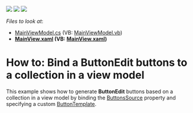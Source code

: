<!-- default badges list -->
![](https://img.shields.io/endpoint?url=https://codecentral.devexpress.com/api/v1/VersionRange/128644378/21.1.5%2B)
[![](https://img.shields.io/badge/Open_in_DevExpress_Support_Center-FF7200?style=flat-square&logo=DevExpress&logoColor=white)](https://supportcenter.devexpress.com/ticket/details/T328449)
[![](https://img.shields.io/badge/📖_How_to_use_DevExpress_Examples-e9f6fc?style=flat-square)](https://docs.devexpress.com/GeneralInformation/403183)
<!-- default badges end -->
<!-- default file list -->
*Files to look at*:

* [MainViewModel.cs](./CS/DXSample/ViewModels/MainViewModel.cs) (VB: [MainViewModel.vb](./VB/DXSample/ViewModels/MainViewModel.vb))
* **[MainView.xaml](./CS/DXSample/Views/MainView.xaml) (VB: [MainView.xaml](./VB/DXSample/Views/MainView.xaml))**
<!-- default file list end -->
# How to: Bind a ButtonEdit buttons to a collection in a view model

This example shows how to generate **ButtonEdit** buttons based on a collection in a view model by binding the [ButtonsSource](https://documentation.devexpress.com/WPF/DevExpress.Xpf.Editors.ButtonEdit.ButtonsSource.property) property and specifying a custom [ButtonTemplate](https://documentation.devexpress.com/WPF/DevExpress.Xpf.Editors.ButtonEdit.ButtonTemplate.property).

